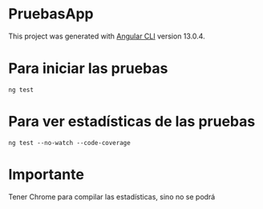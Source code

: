 # PruebasApp

This project was generated with [Angular CLI](https://github.com/angular/angular-cli) version 13.0.4.

# Para iniciar las pruebas
```
ng test
```

# Para ver estadísticas de las pruebas
```
ng test --no-watch --code-coverage
```

# Importante
Tener Chrome para compilar las estadísticas, sino no se podrá


